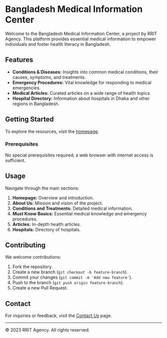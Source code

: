 # Bangladesh Medical Information Center

Welcome to the Bangladesh Medical Information Center, a project by RRIT Agency. This platform provides essential medical information to empower individuals and foster health literacy in Bangladesh.

## Features

- **Conditions & Diseases:** Insights into common medical conditions, their causes, symptoms, and treatments.
- **Emergency Procedures:** Vital knowledge for responding to medical emergencies.
- **Medical Articles:** Curated articles on a wide range of health topics.
- **Hospital Directory:** Information about hospitals in Dhaka and other regions in Bangladesh.

## Getting Started

To explore the resources, visit the [homepage](https://rritagency.github.io/hospital_info/).

### Prerequisites

No special prerequisites required; a web browser with internet access is sufficient.

## Usage

Navigate through the main sections:
1. **Homepage:** Overview and introduction.
2. **About Us:** Mission and vision of the project.
3. **Conditions and Treatments:** Detailed medical information.
4. **Must Know Basics:** Essential medical knowledge and emergency procedures.
5. **Articles:** In-depth health articles.
6. **Hospitals:** Directory of hospitals.

## Contributing

We welcome contributions:
1. Fork the repository.
2. Create a new branch (`git checkout -b feature-branch`).
3. Commit your changes (`git commit -m 'Add new feature'`).
4. Push to the branch (`git push origin feature-branch`).
5. Create a new Pull Request.

## Contact

For inquiries or feedback, visit the [Contact Us](https://rritagency.github.io/hospital_info/) page.

---

© 2023 RRIT Agency. All rights reserved.

